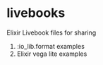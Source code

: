 # livebooks
Elixir Livebook files for sharing

1. :io_lib.format examples
2. Elixir vega lite examples
